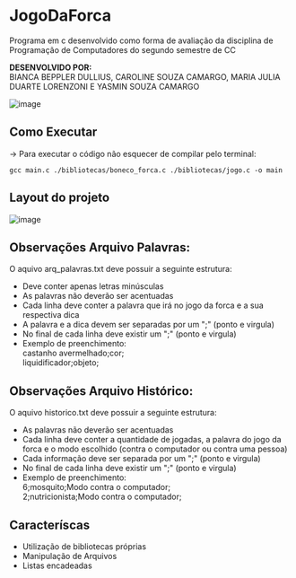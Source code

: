 # JogoDaForca
Programa em c desenvolvido como forma de avaliação da disciplina de Programação de Computadores do segundo semestre de CC

<b> DESENVOLVIDO POR: </b>
<br>
    BIANCA BEPPLER DULLIUS, CAROLINE SOUZA CAMARGO, MARIA JULIA DUARTE LORENZONI E YASMIN SOUZA CAMARGO
    
![image](https://user-images.githubusercontent.com/88253809/173382368-b65d8655-38d2-4f34-b86a-4b4b465c04c1.png)


## Como Executar
-> Para executar o código não esquecer de compilar pelo terminal: 
    
    gcc main.c ./bibliotecas/boneco_forca.c ./bibliotecas/jogo.c -o main
    
##  Layout do projeto
![image](https://user-images.githubusercontent.com/88253809/173381773-f8a9146e-c020-4409-be51-295e3fa3c752.png)

## Observações Arquivo Palavras:
O aquivo arq_palavras.txt deve possuir a seguinte estrutura: 
- Deve conter apenas letras minúsculas
- As palavras não deverão ser acentuadas 
- Cada linha deve conter a palavra que irá no jogo da forca e a sua respectiva dica
- A palavra e a dica devem ser separadas por um ";" (ponto e virgula)
- No final de cada linha deve existir um ";" (ponto e virgula)
- Exemplo de preenchimento: <br>
    castanho avermelhado;cor; <br>
    liquidificador;objeto;

## Observações Arquivo Histórico:
O aquivo historico.txt deve possuir a seguinte estrutura: 
- As palavras não deverão ser acentuadas 
- Cada linha deve conter a quantidade de jogadas, a palavra do jogo da forca e o modo escolhido (contra o computador ou contra uma pessoa)
- Cada informação deve ser separada por um ";" (ponto e virgula)
- No final de cada linha deve existir um ";" (ponto e virgula)
- Exemplo de preenchimento: <br> 
    6;mosquito;Modo contra o computador; <br>
    2;nutricionista;Modo contra o computador;

## Caracteríscas
- Utilização de bibliotecas próprias
- Manipulação de Arquivos
- Listas encadeadas

